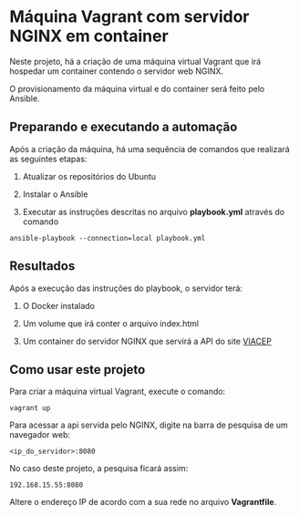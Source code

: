 # Máquina Vagrant com servidor NGINX em container

Neste projeto, há a criação de uma máquina virtual Vagrant que irá hospedar um container contendo o servidor web NGINX.

O provisionamento da máquina virtual e do container será feito pelo Ansible.

## Preparando e executando a automação

Após a criação da máquina, há uma sequência de comandos que realizará as seguintes etapas:

1. Atualizar os repositórios do Ubuntu

2. Instalar o Ansible

3. Executar as instruções descritas no arquivo **playbook.yml** através do comando

`ansible-playbook --connection=local playbook.yml`

## Resultados

Após a execução das instruções do playbook, o servidor terá:

1. O Docker instalado

2. Um volume que irá conter o arquivo index.html

3. Um container do servidor NGINX que servirá a API do site [VIACEP](https://viacep.com.br/)

## Como usar este projeto

Para criar a máquina virtual Vagrant, execute o comando:

`vagrant up`

Para acessar a api servida pelo NGINX, digite na barra de pesquisa de um navegador web:

`<ip_do_servidor>:8080`

No caso deste projeto, a pesquisa ficará assim:

`192.168.15.55:8080`

Altere o endereço IP de acordo com a sua rede no arquivo **Vagrantfile**.
